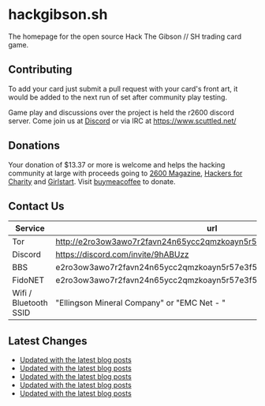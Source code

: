 # hackgibson.sh
The homepage for the open source Hack The Gibson // SH trading card game.


## Contributing

To add your card just submit a pull request with your card's front art, it would be added to the next run of set after community play testing.

Game play and discussions over the project is held the r2600 discord server. Come join us at [Discord](https://discord.com/invite/9hABUzz) or via IRC at https://www.scuttled.net/


## Donations

Your donation of $13.37 or more is welcome and helps the hacking community at large with proceeds going to [2600 Magazine](https://2600.com/), [Hackers for Charity](https://hackersforcharity.org) and [Girlstart](https://girlstart.org).  Visit [buymeacoffee](https://www.buymeacoffee.com/hackgibson.sh) to donate.


## Contact Us

Service | url
-|-
Tor | http://e2ro3ow3awo7r2favn24n65ycc2qmzkoayn5r57e3f56nvjwdcgg32ad.onion
Discord | https://discord.com/invite/9hABUzz
BBS | e2ro3ow3awo7r2favn24n65ycc2qmzkoayn5r57e3f56nvjwdcgg32ad.onion:23
FidoNET | e2ro3ow3awo7r2favn24n65ycc2qmzkoayn5r57e3f56nvjwdcgg32ad.onion:24554
Wifi / Bluetooth SSID | "Ellingson Mineral Company" or "EMC Net - <fidonet address>"

## Latest Changes
<!-- BLOG-POST-LIST:START -->
- [Updated with the latest blog posts](https://github.com/DFW2600/hackgibson.sh/commit/11c1958b8d4beb28434388e404012b7d6976d069)
- [Updated with the latest blog posts](https://github.com/DFW2600/hackgibson.sh/commit/d4d4c955e61f03db382cbfb728d972eb859601d5)
- [Updated with the latest blog posts](https://github.com/DFW2600/hackgibson.sh/commit/4dc8ce1b1b0233b3d2dc4d79957c07f4a6b53608)
- [Updated with the latest blog posts](https://github.com/DFW2600/hackgibson.sh/commit/b85a2d0233f6ab7a4093b2a37131fc2152b91fa4)
- [Updated with the latest blog posts](https://github.com/DFW2600/hackgibson.sh/commit/cc85e98a806564ec13860ee688ccadd0016c1813)
<!-- BLOG-POST-LIST:END -->
